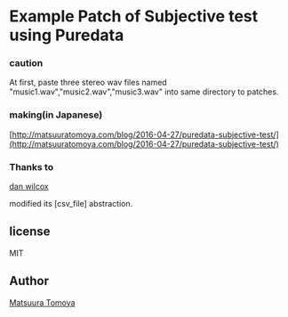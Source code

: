# Example Patch of Subjective test using Puredata

### caution

At first, paste three stereo wav files named "music1.wav","music2.wav","music3.wav" into same directory to patches.

### making(in Japanese)

[http://matsuuratomoya.com/blog/2016-04-27/puredata-subjective-test/](http://matsuuratomoya.com/blog/2016-04-27/puredata-subjective-test/)

### Thanks to

[dan wilcox](https://github.com/danomatika/rc-patches/tree/master/extra)

modified its \[csv_file\] abstraction.

## license

MIT

## Author

[Matsuura Tomoya](http://matsuuratomoya.com)

